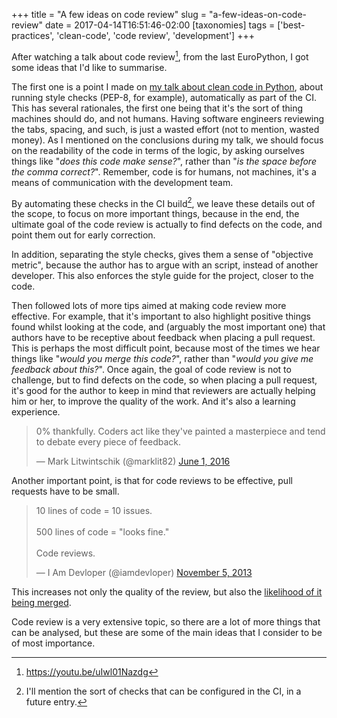 +++
title = "A few ideas on code review"
slug = "a-few-ideas-on-code-review"
date = 2017-04-14T16:51:46-02:00
[taxonomies]
tags = ['best-practices', 'clean-code', 'code review', 'development']
+++

After watching a talk about code review[^1], from the last EuroPython, I
got some ideas that I\'d like to summarise.

The first one is a point I made on [my talk about clean code in
Python](link://slug/my-talk-europython-2016), about running style checks
(PEP-8, for example), automatically as part of the CI. This has several
rationales, the first one being that it\'s the sort of thing machines
should do, and not humans. Having software engineers reviewing the tabs,
spacing, and such, is just a wasted effort (not to mention, wasted
money). As I mentioned on the conclusions during my talk, we should
focus on the readability of the code in terms of the logic, by asking
ourselves things like \"*does this code make sense?*\", rather than
\"*is the space before the comma correct?*\". Remember, code is for
humans, not machines, it\'s a means of communication with the
development team.

By automating these checks in the CI build[^2], we leave these details
out of the scope, to focus on more important things, because in the end,
the ultimate goal of the code review is actually to find defects on the
code, and point them out for early correction.

In addition, separating the style checks, gives them a sense of
\"objective metric\", because the author has to argue with an script,
instead of another developer. This also enforces the style guide for the
project, closer to the code.

Then followed lots of more tips aimed at making code review more
effective. For example, that it\'s important to also highlight positive
things found whilst looking at the code, and (arguably the most
important one) that authors have to be receptive about feedback when
placing a pull request. This is perhaps the most difficult point,
because most of the times we hear things like \"*would you merge this
code?*\", rather than \"*would you give me feedback about this?*\". Once
again, the goal of code review is not to challenge, but to find defects
on the code, so when placing a pull request, it\'s good for the author
to keep in mind that reviewers are actually helping him or her, to
improve the quality of the work. And it\'s also a learning experience.

<blockquote class="twitter-tweet"><p lang="en" dir="ltr">0% thankfully. Coders act like they&#39;ve painted a masterpiece and tend to debate every piece of feedback.</p>&mdash; Mark Litwintschik (@marklit82) <a href="https://twitter.com/marklit82/status/737939325334237184?ref_src=twsrc%5Etfw">June 1, 2016</a></blockquote> <script async src="https://platform.twitter.com/widgets.js" charset="utf-8"></script>

Another important point, is that for code reviews to be effective, pull
requests have to be small.

<blockquote class="twitter-tweet"><p lang="en" dir="ltr">10 lines of code = 10 issues.<br><br>500 lines of code = &quot;looks fine.&quot;<br><br>Code reviews.</p>&mdash; I Am Devloper (@iamdevloper) <a href="https://twitter.com/iamdevloper/status/397664295875805184?ref_src=twsrc%5Etfw">November 5, 2013</a></blockquote> <script async src="https://platform.twitter.com/widgets.js" charset="utf-8"></script>

This increases not only the quality of the review, but also the
[likelihood of it being
merged](https://blog.jessfraz.com/post/analyzing-github-pull-request-data-with-big-query/).

Code review is a very extensive topic, so there are a lot of more things
that can be analysed, but these are some of the main ideas that I
consider to be of most importance.

[^1]: <https://youtu.be/uIwl01Nazdg>

[^2]: I\'ll mention the sort of checks that can be configured in the CI,
    in a future entry.
